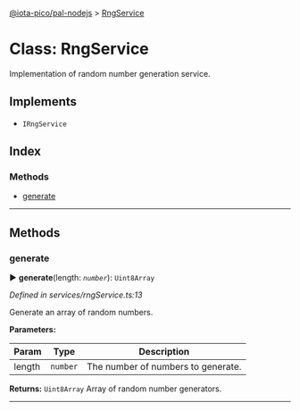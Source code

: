 [@iota-pico/pal-nodejs](../README.md) > [RngService](../classes/rngservice.md)



# Class: RngService


Implementation of random number generation service.

## Implements

* `IRngService`

## Index

### Methods

* [generate](rngservice.md#generate)



---
## Methods
<a id="generate"></a>

###  generate

► **generate**(length: *`number`*): `Uint8Array`



*Defined in services/rngService.ts:13*



Generate an array of random numbers.


**Parameters:**

| Param | Type | Description |
| ------ | ------ | ------ |
| length | `number`   |  The number of numbers to generate. |





**Returns:** `Uint8Array`
Array of random number generators.






___


